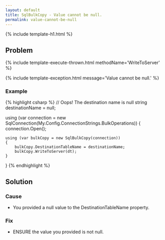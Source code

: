 ```yaml
---
layout: default
title: SqlBulkCopy - Value cannot be null.
permalink: value-cannot-be-null
---
```


{% include template-h1.html %}

## Problem

{% include template-execute-thrown.html methodName='WriteToServer' %}

{% include template-exception.html message='Value cannot be null.' %}

### Example
{% highlight csharp %}
// Oops! The destination name is null
string destinationName = null;

using (var connection = new SqlConnection(My.Config.ConnectionStrings.BulkOperations))
{
    connection.Open();

    using (var bulkCopy = new SqlBulkCopy(connection))
    {
        bulkCopy.DestinationTableName = destinationName;
        bulkCopy.WriteToServer(dt);
    }
}
{% endhighlight %}

## Solution

### Cause

- You provided a null value to the DestinationTableName property.

### Fix

- ENSURE the value you provided is not null.
